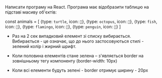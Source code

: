 Написати програму на React. Програма має відобразити таблицю на підставі масиву об'єктів:

const animals = [
    {type: `turtle`, icon: `🐢`},
    {type: `octopus`, icon: `🐙`},
    {type: `fish`, icon: `🐠`},
    {type: `flamingo`, icon: `🦩`},
    {type: `penguin`, icon: `🐧`}
]

* Раз на 2 сек випадковий елемент зі списку вибирається. Вибирається - це означає, що до нього застосовуються стилі - зелений колір і жирний шрифт.

* Коли половина елементів стане зелена – з'являється border на зовнішньому тегу компоненту (border-width: 10px)

* Коли всі елементи будуть зелені - border отримує ширину - 20px